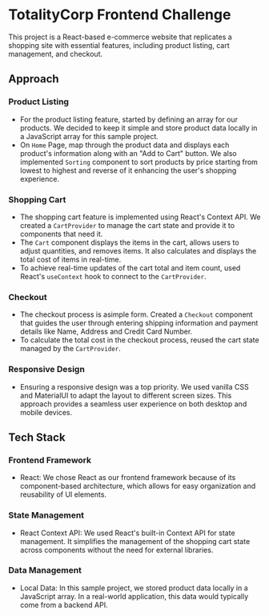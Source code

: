 # TotalityCorp Frontend Challenge

This project is a React-based e-commerce website that replicates a shopping site with essential features, including product listing, cart management, and checkout.

## Approach

### Product Listing
- For the product listing feature, started by defining an array for our products. We decided to keep it simple and store product data locally in a JavaScript array for this sample project. 
- On `Home` Page, map through the product data and displays each product's information along with an "Add to Cart" button. We also implemented `Sorting` component to sort products by price starting from lowest to highest and reverse of it enhancing the user's shopping experience.

### Shopping Cart
- The shopping cart feature is implemented using React's Context API. We created a `CartProvider` to manage the cart state and provide it to components that need it.
- The `Cart` component displays the items in the cart, allows users to adjust quantities, and removes items. It also calculates and displays the total cost of items in real-time.
- To achieve real-time updates of the cart total and item count, used React's `useContext` hook to connect to the `CartProvider`.

### Checkout
- The checkout process is asimple form. Created a `Checkout` component that guides the user through entering shipping information and payment details like Name, Address and Credit Card Number.
- To calculate the total cost in the checkout process, reused the cart state managed by the `CartProvider`.

### Responsive Design
- Ensuring a responsive design was a top priority. We used vanilla CSS and MaterialUI to adapt the layout to different screen sizes. This approach provides a seamless user experience on both desktop and mobile devices.

## Tech Stack

### Frontend Framework
- React: We chose React as our frontend framework because of its component-based architecture, which allows for easy organization and reusability of UI elements.

### State Management
- React Context API: We used React's built-in Context API for state management. It simplifies the management of the shopping cart state across components without the need for external libraries.

### Data Management
- Local Data: In this sample project, we stored product data locally in a JavaScript array. In a real-world application, this data would typically come from a backend API.


